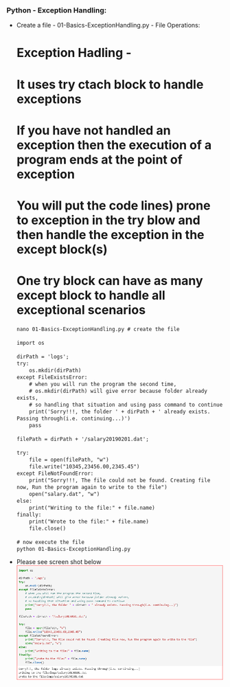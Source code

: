 ### Python - Exception Handling:
  * Create a file - 01-Basics-ExceptionHandling.py - File Operations:
    # Exception Hadling - 
    # It uses try ctach block to handle exceptions
    # If you have not handled an exception then the execution of a program ends at the point of exception
    # You will put the code lines) prone to exception in the try blow and then handle the exception in the except block(s)
    # One try block can have as many except block to handle all exceptional scenarios
    ```
    nano 01-Basics-ExceptionHandling.py # create the file
    
    import os

    dirPath = 'logs';
    try:
        os.mkdir(dirPath)
    except FileExistsError:
        # when you will run the program the second time, 
        # os.mkdir(dirPath) will give error because folder already exists, 
        # so handling that situation and using pass command to continue
        print('Sorry!!!, the folder ' + dirPath + ' already exists. Passing through(i.e. continuing...)')
        pass

    filePath = dirPath + '/salary20190201.dat';

    try:
        file = open(filePath, "w")
        file.write("10345,23456.00,2345.45")
    except FileNotFoundError:
        print("Sorry!!!, The file could not be found. Creating file now, Run the program again to write to the file")
        open("salary.dat", "w")
    else:
        print("Writing to the file:" + file.name)
    finally:
        print("Wrote to the file:" + file.name)
        file.close()

    # now execute the file 
    python 01-Basics-ExceptionHandling.py
    
    ```
  * Please see screen shot below
        ![Python Basics Exception Handling](../images/001-011-Basics-ExceptionHandling.png)